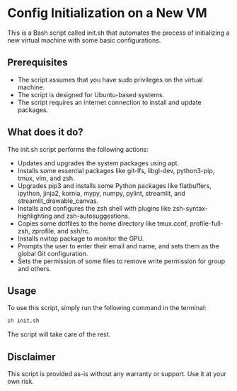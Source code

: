 # Config Initialization on a New VM
This is a Bash script called init.sh that automates the process of initializing a new virtual machine with some basic configurations.

## Prerequisites
- The script assumes that you have sudo privileges on the virtual machine.
- The script is designed for Ubuntu-based systems.
- The script requires an internet connection to install and update packages.

## What does it do?
The init.sh script performs the following actions:

- Updates and upgrades the system packages using apt.
- Installs some essential packages like git-lfs, libgl-dev, python3-pip, tmux, vim, and zsh.
- Upgrades pip3 and installs some Python packages like flatbuffers, ipython, jinja2, kornia, mypy, numpy, pylint, streamlit, and streamlit_drawable_canvas.
- Installs and configures the zsh shell with plugins like zsh-syntax-highlighting and zsh-autosuggestions.
- Copies some dotfiles to the home directory like tmux.conf, profile-full-zsh, zprofile, and ssh/rc.
- Installs nvitop package to monitor the GPU.
- Prompts the user to enter their email and name, and sets them as the global Git configuration.
- Sets the permission of some files to remove write permission for group and others.

## Usage
To use this script, simply run the following command in the terminal:

```bash
sh init.sh
```
The script will take care of the rest.

## Disclaimer
This script is provided as-is without any warranty or support. Use it at your own risk.
